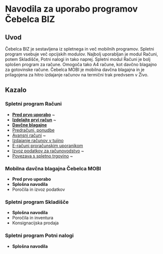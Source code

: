# Navodila za uporabo programov Čebelca BIZ

## Uvod

Čebelca BIZ je sestavljena iz spletnega in več mobilnih programov. Spletni program vsebuje več opcijskih modulov. Najbolj uporabljan je modul Računi, 
potem Skladišče, Potni nalogi in tako naprej. Spletni modul Računi je bolj splošen program za račune. Omogoča tako A4 račune, kot davčno blagajno za
gotovinske račune. Čebelca MOBI je mobilna davčna blagajna in je prilagojena za hitro izdajanje računov na termični trak predvsem v Živo.

## Kazalo

### Spletni program Računi

* **[Pred prvo uporabo](racuni/pred_prvo_uporabo.md)** ~
* **[Izdelajte prvi račun](racuni/izdelajte_prvi_racun.md)** ~
* **[Davčne blagajne](racuni/davcne_blagajne.md)**
* [Predračuni, ponudbe](racuni/predracuni_ponudbe.md)
* [Avansni računi](racuni/avansni_racuni.md) ~
* [Izdajanje računov v tujino](racuni/izdajanje_racunov_v_tujino.md)
* [E-računi proračunskim uporanikom](racuni/izdajanje_racunov_v_tujino.md)
* [Izvoz podatkov za računovodstvo](izvoz_podatkov_za_racunovo.md) ~
* [Povezava s spletno trgovino](https://github.com/InvoiceFox/CebelcaBIZ-WooCommerce#readme) ~

### Mobilna davčna blagajna Čebelca MOBI

* **Pred prvo uporabo**
* **Splošna navodila**
* Poročila in izvoz podatkov

### Spletni program Skladišče

* **Splošna navodila**
* Poročila in inventura
* Konsignacijska prodaja

### Spletni program Potni nalogi

* **Splošna navodila**
